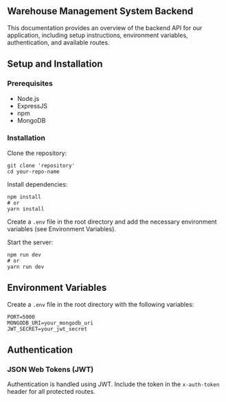 <div class="container">
        <h2>Warehouse Management System Backend</h2>
        <p>This documentation provides an overview of the backend API for our application, including setup instructions, environment variables, authentication, and available routes.</p>
        <h2>Setup and Installation</h2>
        <h3>Prerequisites</h3>
        <ul>
            <li>Node.js</li>
            <li>ExpressJS</li>
            <li>npm</li>
            <li>MongoDB</li>
        </ul>
        <h3>Installation</h3>
        <p>Clone the repository:</p>
        <pre><code>git clone 'repository'
cd your-repo-name</code></pre>
        <p>Install dependencies:</p>
        <pre><code>npm install
# or
yarn install</code></pre>
        <p>Create a <code>.env</code> file in the root directory and add the necessary environment variables (see Environment Variables).</p>
        <p>Start the server:</p>
        <pre><code>npm run dev
# or
yarn run dev</code></pre>
        <h2>Environment Variables</h2>
        <p>Create a <code>.env</code> file in the root directory with the following variables:</p>
        <pre><code>PORT=5000
MONGODB_URI=your_mongodb_uri
JWT_SECRET=your_jwt_secret</code></pre>
        <h2>Authentication</h2>
        <h3>JSON Web Tokens (JWT)</h3>
        <p>Authentication is handled using JWT. Include the token in the <code>x-auth-token</code> header for all protected routes.</p>
    </div>
